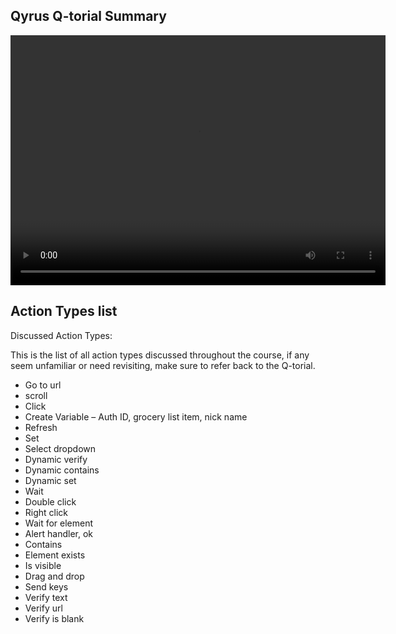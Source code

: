 ## Qyrus Q-torial Summary

<video width="600px" height="400px" controls>
  <source src="/_webrepo/_projectcreation/../../_media/_videos/_webVideos/Clip13-Q-torialoutro.mp4" type="video/mp4">
</video>

## Action Types list

Discussed Action Types:

This is the list of all action types discussed throughout the course, if any seem unfamiliar or need revisiting, make sure to refer back to the Q-torial.

- Go to url
- scroll
- Click
- Create Variable – Auth ID, grocery list item, nick name
- Refresh
- Set
- Select dropdown
- Dynamic verify
- Dynamic contains
- Dynamic set
- Wait
- Double click
- Right click
- Wait for element
- Alert handler, ok
- Contains
- Element exists
- Is visible
- Drag and drop
- Send keys
- Verify text
- Verify url
- Verify is blank
